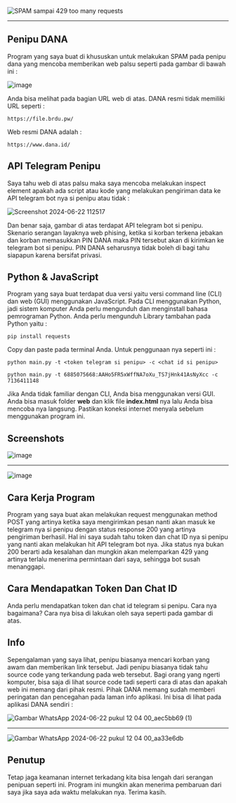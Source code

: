 ![SPAM  sampai 429 too many requests](https://github.com/galihap76/penipu-dana/assets/83481679/e49f80ac-78f9-49fa-b049-f162315cb435)

<hr/>

## Penipu DANA

Program yang saya buat di khususkan untuk melakukan SPAM pada penipu dana yang mencoba memberikan web palsu seperti pada gambar di bawah ini :

![image](https://github.com/galihap76/penipu-dana/assets/83481679/c7ede056-48a6-4634-a933-a7a1530bfc63)

Anda bisa melihat pada bagian URL web di atas. DANA resmi tidak memiliki URL seperti :

```
https://file.brdu.pw/
```

Web resmi DANA adalah :

```
https://www.dana.id/
```

## API Telegram Penipu

Saya tahu web di atas palsu maka saya mencoba melakukan inspect element apakah ada script atau kode yang melakukan pengiriman data ke API telegram bot nya si penipu atau tidak : 

![Screenshot 2024-06-22 112517](https://github.com/galihap76/penipu-dana/assets/83481679/71288101-b425-40f6-895b-22b344eb7ea0)

Dan benar saja, gambar di atas terdapat API telegram bot si penipu. Skenario serangan layaknya web phising, ketika si korban terkena jebakan dan korban memasukkan PIN DANA maka PIN tersebut akan di kirimkan ke telegram bot si penipu. PIN DANA seharusnya tidak boleh di bagi tahu siapapun karena bersifat privasi.

## Python & JavaScript

Program yang saya buat terdapat dua versi yaitu versi command line (CLI) dan web (GUI) menggunakan JavaScript. Pada CLI menggunakan Python, jadi sistem komputer Anda perlu mengunduh dan menginstall bahasa pemrograman Python. Anda perlu mengunduh Library tambahan pada Python yaitu :

```
pip install requests
```
Copy dan paste pada terminal Anda. Untuk penggunaan nya seperti ini :

```
python main.py -t <token telegram si penipu> -c <chat id si penipu>
```

```
python main.py -t 6885075668:AAHo5FR5xWffNA7oXu_TS7jHnk41AsNyXcc -c 7136411148
```

Jika Anda tidak familiar dengan CLI, Anda bisa menggunakan versi GUI. Anda bisa masuk folder **web** dan klik file **index.html** nya lalu Anda bisa mencoba nya langsung. Pastikan koneksi internet menyala sebelum menggunakan program ini.

## Screenshots

![image](https://github.com/galihap76/penipu-dana/assets/83481679/d614170e-443f-4623-9c22-0a92eea27a13)

<hr/>

![image](https://github.com/galihap76/penipu-dana/assets/83481679/527822e7-714e-427d-bed5-277af9e17cd6)

## Cara Kerja Program

Program yang saya buat akan melakukan request menggunakan method POST yang artinya ketika saya mengirimkan pesan nanti akan masuk ke telegram nya si penipu dengan status response 200 yang artinya pengiriman berhasil.  Hal ini saya sudah tahu token dan chat ID nya si penipu yang nanti akan melakukan hit API telegram bot nya. Jika status nya bukan 200 berarti ada kesalahan dan mungkin akan melemparkan 429 yang artinya terlalu menerima permintaan dari saya, sehingga bot susah menanggapi.

## Cara Mendapatkan Token Dan Chat ID

Anda perlu mendapatkan token dan chat id telegram si penipu. Cara nya bagaimana? Cara nya bisa di lakukan oleh saya seperti pada gambar di atas. 

## Info

Sepengalaman yang saya lihat, penipu biasanya mencari korban yang awam dan memberikan link tersebut.  Jadi penipu biasanya tidak tahu source code yang terkandung pada web tersebut. Bagi orang yang ngerti komputer, bisa saja di lihat source code tadi seperti cara di atas dan apakah web ini memang dari pihak resmi. Pihak DANA memang sudah memberi peringatan dan pencegahan pada laman info aplikasi. Ini bisa di lihat pada aplikasi DANA sendiri :

![Gambar WhatsApp 2024-06-22 pukul 12 04 00_aec5bb69 (1)](https://github.com/galihap76/penipu-dana/assets/83481679/3522241d-5f99-430d-85c9-fb92d7367f3f)

<hr/>

![Gambar WhatsApp 2024-06-22 pukul 12 04 00_aa33e6db](https://github.com/galihap76/penipu-dana/assets/83481679/5bf2bf87-a9c4-4bd4-a445-1d13362ca68d)

## Penutup

Tetap jaga keamanan internet terkadang kita bisa lengah dari serangan penipuan seperti ini. Program ini mungkin akan menerima pembaruan dari saya jika saya ada waktu melakukan nya. Terima kasih.
